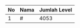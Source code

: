 | No | Nama            | Jumlah Level |
|----|-----------------|--------------|
| 1  | #    |    4053        |
